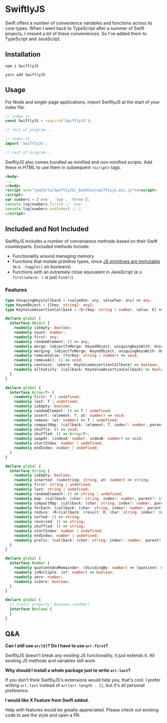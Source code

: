 # SwiftlyJS

Swift offers a number of convenience variables and functions across its core types. When I went back to TypeScript after
a summer of Swift projects, I missed a lot of these conveniences. So I've added them to TypeScript and JavaScript.

## Installation

`npm i SwiftlyJS`

`yarn add SwiftlyJS`

## Usage

For Node and single-page applications, import SwiftlyJS at the start of your index file.

```js
// index.js
const SwiftlyJS = require('SwiftlyJS');

// rest of program...
```

```typescript
// index.ts
import 'SwiftlyJS';

// rest of program...
```

SwiftlyJS also comes bundled as minified and non-minified scripts. Add these in HTML to use them in subsequent
`<script>` tags.

```html
<body>
...
</body>
<script src="/path/to/SwiftlyJS/_bundles/swiftlyjs.min.js"></script>
<script>
var numbers = ['one', 'two', 'three'];
console.log(numbers.first) // 'one'
console.log(numbers.endIndex) // 2
</script>
```

## Included and Not Included

SwiftlyJS includes a number of convenience methods based on their Swift counterparts. Excluded methods include:

- Functionality around managing memory
- Functions that mutate primitive types, since [JS primitives are immutable](1) (e.x. `.toggle()` on booleans)
- Functions with an extremely close equivalent in JavaScript (e.x. `first(where: )` is just `find()`)

[1]: https://developer.mozilla.org/en-US/docs/Glossary/Primitive

### Features

```typescript
type UniquingKeysCallback = (valueOne: any, valueTwo: any) => any;
type KeyedObject = {[key: string]: any};
type KeyValueAssertionCallback = <E>(key: string | number, value: E) => boolean;

declare global {
  interface Object {
    readonly isEmpty: boolean;
    readonly count: number;
    readonly first: any;
    readonly randomElement: () => any;
    readonly merge: (objectToMerge: KeyedObject, uniquingKeysWith: UniquingKeysCallback) => void;
    readonly merging: (objectToMerge: KeyedObject, uniquingKeysWith: UniquingKeysCallback) => KeyedObject;
    readonly removeValue: (forKey: string | number) => void;
    readonly removeAll: () => void;
    readonly contains: (where: KeyValueAssertionCallback) => boolean;
    readonly allSatisfy: (callback: KeyValueAssertionCallback) => boolean;
  }
}
```

```typescript
declare global {
  interface Array<T> {
    readonly first: T | undefined;
    readonly last: T | undefined;
    readonly isEmpty: boolean;
    readonly randomElement: () => T | undefined;
    readonly insert: (element: T, at: number) => void;
    readonly remove: (at: number) => T | undefined;
    readonly compactMap: (callback: (element: T, index?: number, parent?: Array<T>) => any | undefined) => Array<any>;
    readonly shuffle: () => void;
    readonly shuffled: () => Array<T>;
    readonly swapAt: (indexA: number, indexB: number) => void;
    readonly startIndex: number | undefined;
    readonly endIndex: number | undefined;
  }
}
```

```typescript
declare global {
  interface String {
    readonly isEmpty: boolean;
    readonly inserted: (substring: string, at: number) => string;
    readonly first: string | undefined;
    readonly last: string | undefined;
    readonly randomElement: () => string | undefined;
    readonly map: (callback: (char: string, index?: number, parent?: string) => string) => string;
    readonly compactMap: (callback: (char: string, index?: number, parent?: string) => string | undefined) => string;
    readonly forEach: (callback: (char: string, index?: number, parent?: string) => void) => void;
    readonly reduce: <R>(callback: (result: R, char: string, index?: number) => R, initialValue: R) => R;
    readonly sorted: () => string;
    readonly reversed: () => string;
    readonly shuffled: () => string;
    readonly startIndex: number | undefined;
    readonly endIndex: number | undefined;
    readonly prefix: (callback: (char: string, index?: number, parent?: string) => boolean) => string;
  }
}
```

```typescript
declare global {
  interface Number {
    readonly quotientAndRemainder: (dividingBy: number) => [quotient: number, remainder: number];
    readonly isMultiple: (of: number) => boolean;
    readonly zero: number;
    readonly isZero: boolean;
  }
}
```

```typescript
declare global {
  // static property: Boolean.random()
  interface Boolean {
  }
}
```

## Q&A

**Can I still use `arr[0]`? Do I have to use `arr.first`?**

SwiftlyJS doesn't break any existing JS functionality, it just extends it. All existing JS methods and variables still
work.

**Why should I install a whole package just to write `arr.last`?**

If you don't think SwiftlyJS's extensions would help you, that's cool. I prefer writing
`arr.last` instead of `arr[arr.length - 1]`, but it's all personal preference. 

**I would like X Feature from Swift added.**

Help with features would be greatly appreciated. Please check out existing code to see the style and open a PR.
